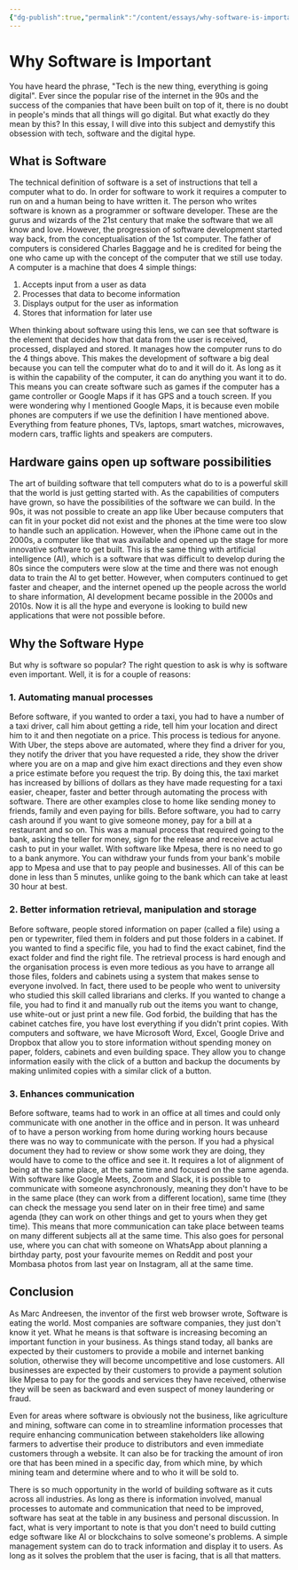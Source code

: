 ```yaml
---
{"dg-publish":true,"permalink":"/content/essays/why-software-is-important/","noteIcon":"2"}
---
```


# Why Software is Important

You have heard the phrase, "Tech is the new thing, everything is going digital". Ever since the popular rise of the internet in the 90s and the success of the companies that have been built on top of it, there is no doubt in people's minds that all things will go digital. But what exactly do they mean by this? In this essay, I will dive into this subject and demystify this obsession with tech, software and the digital hype.

## What is Software

The technical definition of software is a set of instructions that tell a computer what to do. In order for software to work it requires a computer to run on and a human being to have written it. The person who writes software is known as a programmer or software developer. These are the gurus and wizards of the 21st century that make the software that we all know and love. However, the progression of software development started way back, from the conceptualisation of the 1st computer. The father of computers is considered Charles Baggage and he is credited for being the one who came up with the concept of the computer that we still use today. A computer is a machine that does 4 simple things: 
1. Accepts input from a user as data
2. Processes that data to become information
3. Displays output for the user as information
4. Stores that information for later use

When thinking about software using this lens, we can see that software is the element that decides how that data from the user is received, processed, displayed and stored. It manages how the computer runs to do the 4 things above. This makes the development of software a big deal because you can tell the computer what do to and it will do it. As long as it is within the capability of the computer, it can do anything you want it to do. This means you can create software such as games if the computer has a game controller or Google Maps if it has GPS and a touch screen. If you were wondering why I mentioned Google Maps, it is because even mobile phones are computers if we use the definition I have mentioned above. Everything from feature phones, TVs, laptops, smart watches, microwaves, modern cars, traffic lights and speakers are computers.

## Hardware gains open up software possibilities

The art of building software that tell computers what do to is a powerful skill that the world is just getting started with. As the capabilities of computers have grown, so have the possibilities of the software we can build. In the 90s, it was not possible to create an app like Uber because computers that can fit in your pocket did not exist and the phones at the time were too slow to handle such an application. However, when the iPhone came out in the 2000s, a computer like that was available and opened up the stage for more innovative software to get built. This is the same thing with artificial intelligence (AI), which is a software that was difficult to develop during the 80s since the computers were slow at the time and there was not enough data to train the AI to get better. However, when computers continued to get faster and cheaper, and the internet opened up the people across the world to share information, AI development became possible in the 2000s and 2010s. Now it is all the hype and everyone is looking to build new applications that were not possible before.

## Why the Software Hype

But why is software so popular? The right question to ask is why is software even important. Well, it is for a couple of reasons:

### 1. Automating manual processes

Before software, if you wanted to order a taxi, you had to have a number of a taxi driver, call him about getting a ride, tell him your location and direct him to it and then negotiate on a price. This process is tedious for anyone. With Uber, the steps above are automated, where they find a driver for you, they notify the driver that you have requested a ride, they show the driver where you are on a map and give him exact directions and they even show a price estimate before you request the trip. By doing this, the taxi market has increased by billions of dollars as they have made requesting for a taxi easier, cheaper, faster and better through automating the process with software. There are other examples close to home like sending money to friends, family and even paying for bills. Before software, you had to carry cash around if you want to give someone money, pay for a bill at a restaurant and so on. This was a manual process that required going to the bank, asking the teller for money, sign for the release and receive actual cash to put in your wallet. With software like Mpesa, there is no need to go to a bank anymore. You can withdraw your funds from your bank's mobile app to Mpesa and use that to pay people and businesses. All of this can be done in less than 5 minutes, unlike going to the bank which can take at least 30 hour at best.

### 2. Better information retrieval, manipulation and storage

Before software, people stored information on paper (called a file) using a pen or typewriter, filed them in folders and put those folders in a cabinet. If you wanted to find a specific file, you had to find the exact cabinet, find the exact folder and find the right file. The retrieval process is hard enough and the organisation process is even more tedious as you have to arrange all those files, folders and cabinets using a system that makes sense to everyone involved. In fact, there used to be people who went to university who studied this skill called librarians and clerks. If you wanted to change a file, you had to find it and manually rub out the items you want to change, use white-out or just print a new file. God forbid, the building that has the cabinet catches fire, you have lost everything if you didn't print copies. With computers and software, we have Microsoft Word, Excel, Google Drive and Dropbox that allow you to store information without spending money on paper, folders, cabinets and even building space. They allow you to change information easily with the click of a button and backup the documents by making unlimited copies with a similar click of a button.

### 3. Enhances communication

Before software, teams had to work in an office at all times and could only communicate with one another in the office and in person. It was unheard of to have a person working from home during working hours because there was no way to communicate with the person. If you had a physical document they had to review or show some work they are doing, they would have to come to the office and see it. It requires a lot of alignment of being at the same place, at the same time and focused on the same agenda. With software like Google Meets, Zoom and Slack, it is possible to communicate with someone asynchronously, meaning they don't have to be in the same place (they can work from a different location), same time (they can check the message you send later on in their free time) and same agenda (they can work on other things and get to yours when they get time). This means that more communication can take place between teams on many different subjects all at the same time. This also goes for personal use, where you can chat with someone on WhatsApp about planning a birthday party, post your favourite memes on Reddit and post your Mombasa photos from last year on Instagram, all at the same time.

## Conclusion

As Marc Andreesen, the inventor of the first web browser wrote, Software is eating the world. Most companies are software companies, they just don't know it yet. What he means is that software is increasing becoming an important function in your business. As things stand today, all banks are expected by their customers to provide a mobile and internet banking solution, otherwise they will become uncompetitive and lose customers. All businesses are expected by their customers to provide a payment solution like Mpesa to pay for the goods and services they have received, otherwise they will be seen as backward and even suspect of money laundering or fraud. 

Even for areas where software is obviously not the business, like agriculture and mining, software can come in to streamline information processes that require enhancing communication between stakeholders like allowing farmers to advertise their produce to distributors and even immediate customers through a website. It can also be for tracking the amount of iron ore that has been mined in a specific day, from which mine, by which mining team and determine where and to who it will be sold to. 

There is so much opportunity in the world of building software as it cuts across all industries. As long as there is information involved, manual processes to automate and communication that need to be improved, software has seat at the table in any business and personal discussion. In fact, what is very important to note is that you don't need to build cutting edge software like AI or blockchains to solve someone's problems. A simple management system can do to track information and display it to users. As long as it solves the problem that the user is facing, that is all that matters.